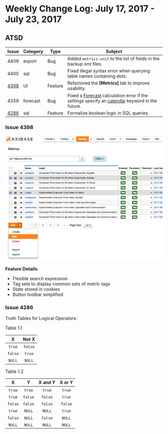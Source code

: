 # Weekly Change Log: July 17, 2017 - July 23, 2017

## ATSD

| Issue| Category    | Type    | Subject              |
|------|-------------|---------|----------------------|
| 4409 | export | Bug | Added `metrics.unit` to the list of fields in the backup xml files. |
| 4400 | sql | Bug | Fixed illegal syntax error when querying table names containing dots. |
| [4398](#Issue-4398) | UI | Feature | Refactored the **[Metrics]** tab to improve usability. |
| 4359 | forecast | Bug |  Fixed a [Forecast](../../forecasting/README.md) calculation error if the settings specify an [calendar](../../shared/calendar.md) keyword in the future.|
| [4286](#Issue-4286) | sql | Feature | Formalize boolean logic in SQL queries. |

### Issue 4398

![](./Images/4398.png)

**Feature Details**:

* Flexible search expression
* Tag sets to display common sets of metric tags
* State stored in cookies
* Button toolbar simplified

### Issue 4286

Truth Tables for Logical Operators:

Table 1.1

| X | Not X |
|:---:|:-----:|
|`true`| `false` |
| `false` | `true` |
| `NULL` | `NULL` |

Table 1.2

| X | Y | X and Y | X or Y |
|:---:|:---:|:-------:|:------:|
| `true` | `true` | `true` | `true` |
| `true` | `false` | `false` | `true` |
| `false` | `false` | `false` | `false` |
| `true` | `NULL` | `NULL` | `true` |
| `false` | `NULL` | `false` | `NULL` |
| `NULL` | `NULL`| `NULL` | `NULL` |
